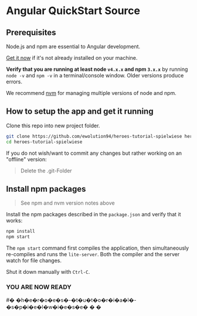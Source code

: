 # Angular QuickStart Source

## Prerequisites

Node.js and npm are essential to Angular development. 
    
<a href="https://docs.npmjs.com/getting-started/installing-node" target="_blank" title="Installing Node.js and updating npm">
Get it now</a> if it's not already installed on your machine.
 
**Verify that you are running at least node `v4.x.x` and npm `3.x.x`**
by running `node -v` and `npm -v` in a terminal/console window.
Older versions produce errors.

We recommend [nvm](https://github.com/creationix/nvm) for managing multiple versions of node and npm.

## How to setup the app and get it running

Clone this repo into new project folder.
```bash
git clone https://github.com/ewolution94/heroes-tutorial-spielwiese heroes-tutorial-spielwiese
cd heroes-tutorial-spielwiese
```

If you do not wish/want to commit any changes but rather working on an "offline" version:

> Delete the .git-Folder

## Install npm packages

> See npm and nvm version notes above

Install the npm packages described in the `package.json` and verify that it works:

```bash
npm install
npm start
```

The `npm start` command first compiles the application, 
then simultaneously re-compiles and runs the `lite-server`.
Both the compiler and the server watch for file changes.

Shut it down manually with `Ctrl-C`.

### YOU ARE NOW READY
#� �h�e�r�o�e�s�-�t�u�t�o�r�i�a�l�-�s�p�i�e�l�w�i�e�s�e�
�
�
